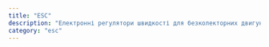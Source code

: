 ```yaml
---
title: "ESC"
description: "Електронні регулятори швидкості для безколекторних двигунів"
category: "esc"
---
```

